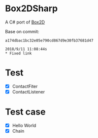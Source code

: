 # Box2DSharp
A C# port of [Box2D](https://github.com/erincatto/Box2D)

Base on commit: 
```
a174dbac1bc32e05e790cd867d9e30fb37681d47

2018/9/11 11:08:44s
* Fixed link 
```

# Test
* [x] ContactFiter
* [x] ContactListener

# Test case
* [x] Hello World
* [x] Chain